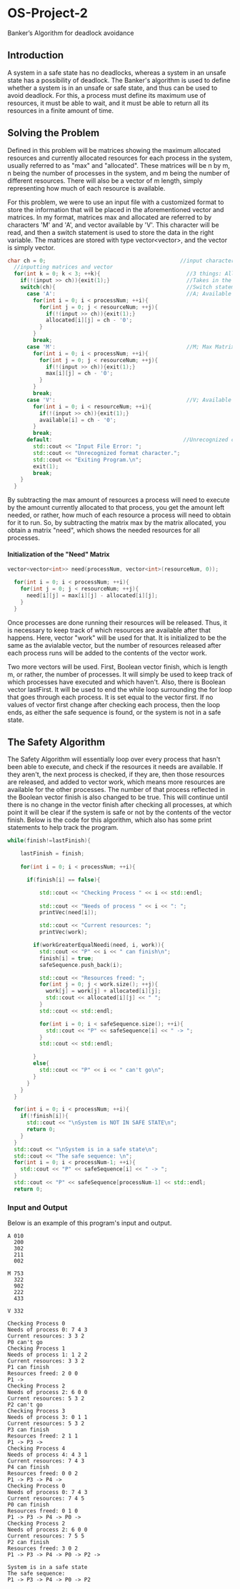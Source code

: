 # OS-Project-2
Banker’s Algorithm for deadlock avoidance

## Introduction

A system in a safe state has no deadlocks, whereas a system in an unsafe state has a possibility of deadlock. The Banker's algorithm is used to define whether a system is in an unsafe or safe state, and thus can be used to avoid deadlock. For this, a process must define its maximum use of resources, it must be able to wait, and it must be able to return all its resources in a finite amount of time.

## Solving the Problem

Defined in this problem will be matrices showing the maximum allocated resources and currently allocated resources for each process in the system, usually referred to as "max" and "allocated". These matrices will be n by m, n being the number of processes in the system, and m being the number of different resources. There will also be a vector of m length, simply representing how much of each resource is available.

For this problem, we were to use an input file with a customized format to store the information that will be placed in the aforementioned vector and matrices. In my format, matrices max and allocated are referred to by characters 'M' and 'A', and vector available by 'V'. This character will be read, and then a switch statement is used to store the data in the right variable. The matrices are stored with type vector<vector<int>>, and the vector is simply vector<int>.

```c++
char ch = 0;                                          //input character
  //inputting matrices and vector
  for(int k = 0; k < 3; ++k){                           //3 things: Allocated Matrix, Max Matrix, Available Vector
    if(!(input >> ch)){exit(1);}                        //Takes in the format character, A M or V, representing Allocated, Max, and Available
    switch(ch){                                         //Switch statement for handling of each structure
      case 'A':                                         //A; Available Matrix. As per matrix being 3 by 5, Takes in next 15 characters from input file
        for(int i = 0; i < processNum; ++i){
          for(int j = 0; j < resourceNum; ++j){
            if(!(input >> ch)){exit(1);}
            allocated[i][j] = ch - '0';
          }
        }
        break;
      case 'M':                                         //M; Max Matrix. As per matrix being 3 by 5, Takes in next 15 characters from input file
        for(int i = 0; i < processNum; ++i){
          for(int j = 0; j < resourceNum; ++j){
            if(!(input >> ch)){exit(1);}
            max[i][j] = ch - '0';
          }
        }
        break;
      case 'V':                                         //V; Available Vector. As per there being 3 resources, Takes in next 3 characters from input file
        for(int i = 0; i < resourceNum; ++i){
          if(!(input >> ch)){exit(1);}
          available[i] = ch - '0';
        }
        break;
      default:                                         //Unrecognized character. Exits program.
        std::cout << "Input File Error: ";
        std::cout << "Unrecognized format character."; 
        std::cout << "Exiting Program.\n";
        exit(1);
        break;
    }
  }
```

By subtracting the max amount of resources a process will need to execute by the amount currently allocated to that process, you get the amount left needed, or rather, how much of each resource a process will need to obtain for it to run. So, by subtracting the matrix max by the matrix allocated, you obtain a matrix "need", which shows the needed resources for all processes.

#### Initialization of the "Need" Matrix

```c++
vector<vector<int>> need(processNum, vector<int>(resourceNum, 0));    

  for(int i = 0; i < processNum; ++i){                                     //
    for(int j = 0; j < resourceNum; ++j){                                  //
      need[i][j] = max[i][j] - allocated[i][j];                            //initializes need matrix as max[i,j] - allocated[i,j]
    }                                                                      //
  }                                                                        //
```

Once processes are done running their resources will be released. Thus, it is necessary to keep track of which resources are available after that happens. Here, vector "work" will be used for that. It is initialized to be the same as the avialable vector, but the number of resources released after each process runs will be added to the contents of the vector work.

Two more vectors will be used. First, Boolean vector finish, which is length m, or rather, the number of processes. It will simply be used to keep track of which processes have executed and which haven't. Also, there is Boolean vector lastFirst. It will be used to end the while loop surrounding the for loop that goes through each process. It is set equal to the vector first. If no values of vector first change after checking each process, then the loop ends, as either the safe sequence is found, or the system is not in a safe state.

## The Safety Algorithm

The Safety Algorithm will essentially loop over every process that hasn't been able to execute, and check if the resources it needs are available. If they aren't, the next process is checked, if they are, then those resources are released, and added to vector work, which means more resources are available for the other processes. The number of that process reflected in the Boolean vector finish is also changed to be true. This will continue until there is no change in the vector finish after checking all processes, at which point it will be clear if the system is safe or not by the contents of the vector finish. Below is the code for this algorithm, which also has some print statements to help track the program.

```c++
while(finish!=lastFinish){                                               //This will check over every process until no more processes are becoming free.

    lastFinish = finish;                                                   //Set for comparison. If there is no change, end the loop.
    
    for(int i = 0; i < processNum; ++i){                                   //Goes through each process

      if(finish[i] == false){                                              //If this true, then the process has already been confirmed, no need to check

          std::cout << "Checking Process " << i << std::endl;              //
                                                                           //Printing which process i and the resources needed from need matrix
          std::cout << "Needs of process " << i << ": ";                   //
          printVec(need[i]);                                               //

          std::cout << "Current resources: ";                              //Printing current resources from work vector
          printVec(work);                                                  //

        if(workGreaterEqualNeedi(need, i, work)){                          //
          std::cout << "P" << i << " can finish\n";                        //If the resource need of this process i is less than or equal to the current resources available
          finish[i] = true;                                                //then process i can currently finish. Set it's corresponding element to be true, and push onto safe sequence
          safeSequence.push_back(i);                                       //

          std::cout << "Resources freed: ";                                //
          for(int j = 0; j < work.size(); ++j){                            //
            work[j] = work[j] + allocated[i][j];                           //Since Process i is finished, its resources are free. Add them to the current working resources.
            std::cout << allocated[i][j] << " ";                           //Print out the freed resources
          }                                                                //
          std::cout << std::endl;                                          //

          for(int i = 0; i < safeSequence.size(); ++i){                    //
            std::cout << "P" << safeSequence[i] << " -> ";                 //Show the current safe sequence
          }                                                                //
          std::cout << std::endl;                                          //

        }
        else{                                                              //
          std::cout << "P" << i << " can't go\n";                          //Resource need is greater than currently available, process i can't go, remains false in "finish"
        }                                                                  //
      }
    }
  }

  for(int i = 0; i < processNum; ++i){
    if(!finish[i]){
      std::cout << "\nSystem is NOT IN SAFE STATE\n";
      return 0;
    } 
  }
  std::cout << "\nSystem is in a safe state\n";
  std::cout << "The safe sequence: \n";
  for(int i = 0; i < processNum-1; ++i){
    std::cout << "P" << safeSequence[i] << " -> ";
  }
  std::cout << "P" << safeSequence[processNum-1] << std::endl;
  return 0;
```

### Input and Output

Below is an example of this program's input and output.

```
A 010
  200
  302
  211
  002

M 753
  322
  902
  222
  433

V 332
```

```
Checking Process 0
Needs of process 0: 7 4 3 
Current resources: 3 3 2 
P0 can't go
Checking Process 1
Needs of process 1: 1 2 2 
Current resources: 3 3 2 
P1 can finish
Resources freed: 2 0 0 
P1 -> 
Checking Process 2
Needs of process 2: 6 0 0 
Current resources: 5 3 2 
P2 can't go
Checking Process 3
Needs of process 3: 0 1 1 
Current resources: 5 3 2 
P3 can finish
Resources freed: 2 1 1 
P1 -> P3 -> 
Checking Process 4
Needs of process 4: 4 3 1 
Current resources: 7 4 3 
P4 can finish
Resources freed: 0 0 2 
P1 -> P3 -> P4 -> 
Checking Process 0
Needs of process 0: 7 4 3 
Current resources: 7 4 5 
P0 can finish
Resources freed: 0 1 0 
P1 -> P3 -> P4 -> P0 -> 
Checking Process 2
Needs of process 2: 6 0 0 
Current resources: 7 5 5 
P2 can finish
Resources freed: 3 0 2 
P1 -> P3 -> P4 -> P0 -> P2 -> 

System is in a safe state
The safe sequence: 
P1 -> P3 -> P4 -> P0 -> P2
```
